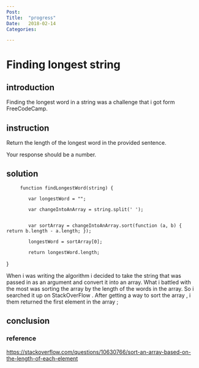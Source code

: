 ```yaml
---
Post:
Title:  "progress"
Date:   2018-02-14
Categories:

---
```

# Finding longest string 

## introduction

 Finding the longest word in a string was a challenge that i got form FreeCodeCamp.

 ## instruction 
Return the length of the longest word in the provided sentence.

Your response should be a number.


## solution 

         function findLongestWord(string) {

            var longestWord = "";

            var changeIntoAnArray = string.split(' ');


            var sortArray = changeIntoAnArray.sort(function (a, b) { return b.length - a.length; });
            
            longestWord = sortArray[0];

            return longestWord.length;

}

When i was writing the algorithm i decided to take the string that was passed in as an argument and convert it into an array. What i battled with the most was sorting the array by the length of the words in the array. So i searched it up on StackOverFlow . After getting a way to sort the array , i them returned the first element in the array ;

## conclusion 



### reference 

https://stackoverflow.com/questions/10630766/sort-an-array-based-on-the-length-of-each-element

